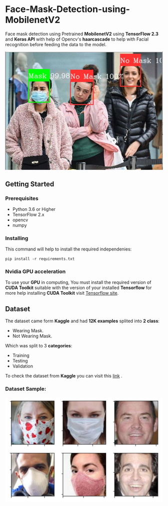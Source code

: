 # Face-Mask-Detection-using-MobilenetV2
Face mask detection using Pretrained __MobilenetV2__ using __TensorFlow 2.3__ and __Keras API__ with help of Opencv's __haarcascade__ to help with Facial recognition before feeding the data to the model. 

<p align="center">
  <img  src="https://github.com/Karimashraf01/Face-Mask-Detection-using-MobilenetV2/blob/master/img_readme/test_img.jpg">
</p>

## Getting Started
### Prerequisites
- Python 3.6 or Higher
- TensorFlow 2.x
- opencv
- numpy

### Installing
This command will help to install the required independenies:
```
pip install -r requirements.txt
```

### Nvidia GPU acceleration
To use your __GPU__ in computing, You must install the required version of __CUDA Toolkit__ suitable with the version of your installed __Tensorflow__
for more help installing __CUDA Toolkit__ visit [Tensorflow site](https://www.tensorflow.org/install/gpu).

## Dataset
The dataset came form __Kaggle__ and had __12K examples__ splited into __2 class__:
- Wearing Mask.
- Not Wearing Mask.

Which was split to 3 __categories__:
- Training 
- Testing 
- Validation

To check the dataset from __Kaggle__ you can visit this [link](https://www.kaggle.com/ashishjangra27/face-mask-12k-images-dataset) .

### Dataset Sample:
<p align="center">
  <img  src="https://github.com/Karimashraf01/Face-Mask-Detection-using-MobilenetV2/blob/master/img_readme/sample.jpg">
</p>
